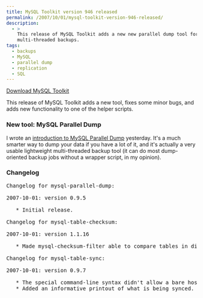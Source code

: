 ```yaml
---
title: MySQL Toolkit version 946 released
permalink: /2007/10/01/mysql-toolkit-version-946-released/
description:
  - >
    This release of MySQL Toolkit adds a new new parallel dump tool for
    multi-threaded backups.
tags:
  - backups
  - MySQL
  - parallel dump
  - replication
  - SQL
---
```

<p class="download">
  <a href="http://code.google.com/p/maatkit/">Download MySQL Toolkit</a>
</p>

This release of MySQL Toolkit adds a new tool, fixes some minor bugs, and adds new functionality to one of the helper scripts.

### New tool: MySQL Parallel Dump

I wrote an [introduction to MySQL Parallel Dump][1] yesterday. It's a much smarter way to dump your data if you have a lot of it, and it's actually a very usable lightweight multi-threaded backup tool (it can do most dump-oriented backup jobs without a wrapper script, in my opinion).

### Changelog

<pre>Changelog for mysql-parallel-dump:

2007-10-01: version 0.9.5

   * Initial release.

Changelog for mysql-table-checksum:

2007-10-01: version 1.1.16

   * Made mysql-checksum-filter able to compare tables in different databases.

Changelog for mysql-table-sync:

2007-10-01: version 0.9.7

   * The special command-line syntax didn't allow a bare hostname.
   * Added an informative printout of what is being synced.</pre>

 [1]: http://www.xaprb.com/blog/2007/09/30/introducing-mysql-parallel-dump/
